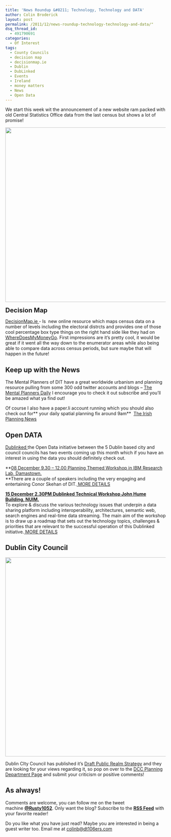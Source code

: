 ```yaml
---
title: 'News Roundup &#8211; Technology, Technology and DATA'
author: Colin Broderick
layout: post
permalink: /2011/12/news-roundup-technology-technology-and-data/"
dsq_thread_id:
  - 491790691
categories:
  - Of Interest
tags:
  - County Councils
  - decision map
  - decisionmap.ie
  - Dublin
  - DubLinked
  - Events
  - Ireland
  - money matters
  - News
  - Open Data
---
```

We start this week wit the announcement of a new website ram packed with old Central Statistics Office data from the last census but shows a lot of promise!

[<img class="aligncenter size-large wp-image-1759" title="Decision Map.ie" src="{{site.baseurl}}/wp-content/uploads/2011/12/Screen-shot-2011-12-02-at-19.01.48-1024x549.png" alt="" width="1024" height="549" />][1]

<span class="Apple-style-span" style="font-size: 20px; font-weight: bold;">Decision Map</span>

[DecisionMap.ie ][2]- Is  new online resource which maps census data on a number of levels including the electoral distrcts and provides one of those cool percentage box type things on the right hand side like they had on [WhereDoesMyMoneyGo][3]. First impressions are it&#8217;s pretty cool, it would be great if it went all the way down to the enumerator areas while also being able to compare data across census periods, but sure maybe that will happen in the future!

## Keep up with the News

The Mental Planners of DIT have a great worldwide urbanism and planning resource pulling from some 300 odd twitter accounts and blogs &#8211; [The Mental Planners Daily][4] I encourage you to check it out subscribe and you&#8217;ll be amazed what ya find out!

Of course I also have a paper.li account running which you should also check out for** your daily spatial planning fix around 9am**  [The Irish Planning News][5]

## Open DATA

[Dublinked ][6]the Open Data initiative between the 5 Dublin based city and council councils has two events coming up this month which if you have an interest in using the data you should definitely check out.

**[08 December 9.30 &#8211; 12.00 Planning Themed Workshop in IBM Research Lab, Damastown.][7]  
**There are a couple of speakers including the very engaging and entertaining Conor Skehan of DIT.[ MORE DETAILS][8]

**[15 December 2.30PM Dublinked Technical Workshop John Hume Building, NUIM.][9]**  
To explore &amp; discuss the various technology issues that underpin a data sharing platform including interoperability, architectures, semantic web, search engines and real-time data streaming. The main aim of the workshop is to draw up a roadmap that sets out the technology topics, challenges &amp; priorities that are relevant to the successful operation of this Dublinked initiative.[ MORE DETAILS][9]

## Dublin City Council

[<img class="aligncenter size-large wp-image-1770" title="DCC Dublin City Draft Public Realm Strategy" src="{{site.baseurl}}/wp-content/uploads/2011/12/Screen-shot-2011-12-02-at-19.24.25-1024x626.png" alt="" width="1024" height="626" />][10]

Dublin CIty Council has published it&#8217;s <a title="PDF of Strategy" href="http://www.dublincity.ie/Planning/Documents/Draft_PRS_291111_web.pdf" target="_blank">Draft Public Realm Strategy</a> and they are looking for your views regarding it, so pop on over to the <a href="http://www.dublincity.ie/Planning/Pages/Planning.aspx" target="_blank">DCC Planning Department Page</a> and submit your criticism or positive comments!

## As always!

Comments are welcome, you can follow me on the tweet machine **<a title="Follow me on Twitter" href="http://twitter.com/#!/rusty1052" target="_blank">@Rusty1052</a>**. Only want the blog? Subscribe to the **<a title="RSS Feed" href="http://feeds.feedburner.com/AnIrishPlanningStudentsBlog" target="_blank">RSS Feed</a>** with your favorite reader!

Do you like what you have just read? Maybe you are interested in being a guest writer too. Email me at colinb@dt106ers.com



 [1]: {{site.baseurl}}/wp-content/uploads/2011/12/Screen-shot-2011-12-02-at-19.01.48.png
 [2]: http://www.decisionmap.ie/
 [3]: http://wheredoesmymoneygo.org/
 [4]: http://paper.li/MentalPlanners/1321215310
 [5]: http://paper.li/rusty1052/1319808325
 [6]: http://www.dublinked.ie/
 [7]: http://www.dublinked.ie/?q=DublinkedPlanningWorkshop08Dec "More Details"
 [8]: http://www.dublinked.ie/?q=DublinkedPlanningWorkshop08Dec
 [9]: http://www.dublinked.ie/?q=technicalworkshopevents
 [10]: {{site.baseurl}}/wp-content/uploads/2011/12/Screen-shot-2011-12-02-at-19.24.25.png